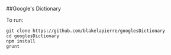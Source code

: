 ##Google's Dictionary

To run:
````Shell
git clone https://github.com/blakelapierre/googlesDictionary
cd googlesDictionary
npm install
grunt
````
